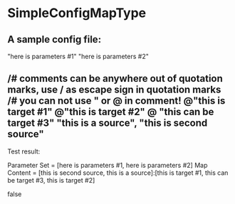 # SimpleConfigMapType

A sample config file:
--------------------------------------------
"here is parameters #1"
"here is parameters #2"

/# comments can be anywhere out of quotation marks, use / as escape sign in quotation marks
/# you can not use " or @ in comment!
@"this is target #1"
@"this is target #2" @ "this can be target #3"
"this is a source", "this is second source"
-------------------------------------------------

Test result:

Parameter Set = [here is parameters #1, here is parameters #2]
Map Content = 
[this is second source, this is a source]:[this is target #1, this can be target #3, this is target #2]

false